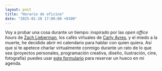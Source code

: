 ```yaml
---
layout: post
title: "Horario de oficina"
date: "2025-01-20 17:00:00 +0100"
---
```


Voy a probar una cosa durante un tiempo: inspirado por las _open office hours_
de [Zach Lieberman](https://zachlieberman.medium.com/open-office-hours-124e1b799b0b),
los cafés virtuales de [Carly Ayres](https://carly.substack.com/p/100-digital-coffees-later), y el miedo a la
muerte, he decidido abrir mi calendario para hablar con quien quiera. Así que si te apetece charlar
virtualmente conmigo durante un rato de lo que sea (proyectos personales,
programación creativa, diseño, ilustración, cine, fotografía) puedes usar
[este formulario](/office-hours) para reservar un hueco en mi agenda.
